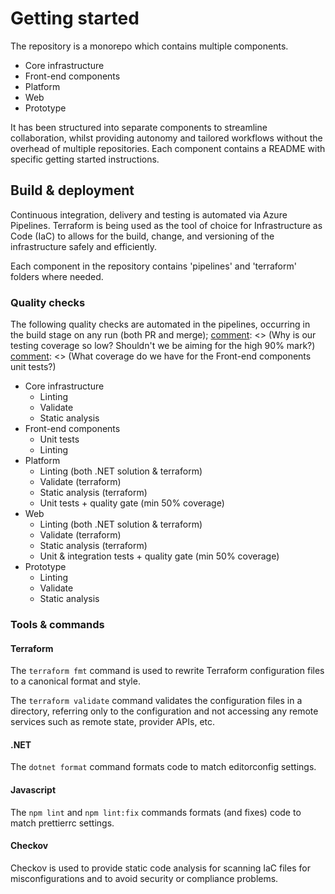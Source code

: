 # Getting started

The repository is a monorepo which contains multiple components. 

[comment]: <> (Should we list out all subdirectories and add a little text to explain at a high level what they contain?)
- Core infrastructure 
- Front-end components 
- Platform
- Web
- Prototype

It has been structured into separate components to streamline collaboration, whilst providing autonomy and tailored workflows without the overhead of multiple repositories. Each component contains a README with specific getting started instructions.

## Build & deployment 
[comment]: <> (Should we hyperlink the text to the DevOps board?)
Continuous integration, delivery and testing is automated via Azure Pipelines. Terraform is being used as the tool of choice for Infrastructure as Code (IaC) to allows for the build, change, and versioning of the infrastructure safely and efficiently.

Each component in the repository contains 'pipelines' and 'terraform' folders where needed.

### Quality checks

The following quality checks are automated in the pipelines, occurring in the build stage on any run (both PR and merge);
[comment]: <> (Why is our testing coverage so low? Shouldn't we be aiming for the high 90% mark?)
[comment]: <> (What coverage do we have for the Front-end components unit tests?)
- Core infrastructure
  - Linting
  - Validate
  - Static analysis
- Front-end components
  - Unit tests
  - Linting
- Platform
  - Linting (both .NET solution & terraform)
  - Validate (terraform)
  - Static analysis (terraform)
  - Unit tests + quality gate (min 50% coverage) 
- Web
  - Linting (both .NET solution & terraform)
  - Validate (terraform)
  - Static analysis (terraform)
  - Unit & integration tests + quality gate (min 50% coverage)
- Prototype
  - Linting
  - Validate
  - Static analysis

### Tools & commands

#### Terraform
[comment]: <> (I don't know loads about IaC, but is this common knowledge or should it be expanded? Either here, or through additional documentation in the relevant location? This is actually a general comment for this section. Is it worth hyperlinking some general resources pages in the text?)
The `terraform fmt` command is used to rewrite Terraform configuration files to a canonical format and style.

The `terraform validate` command validates the configuration files in a directory, referring only to the configuration and not accessing any remote services such as remote state, provider APIs, etc.

#### .NET
The `dotnet format` command formats code to match editorconfig settings.

#### Javascript
The `npm lint` and `npm lint:fix` commands formats (and fixes) code to match prettierrc settings. 

#### Checkov
Checkov is used to provide static code analysis for scanning IaC files for misconfigurations and to avoid security or compliance problems. 